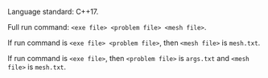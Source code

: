 Language standard: C++17.

Full run command: `<exe file> <problem file> <mesh file>`.

If run command is `<exe file> <problem file>`, then `<mesh file>` is `mesh.txt`.

If run command is `<exe file>`, then `<problem file>` is `args.txt` and `<mesh file>` is `mesh.txt`.
